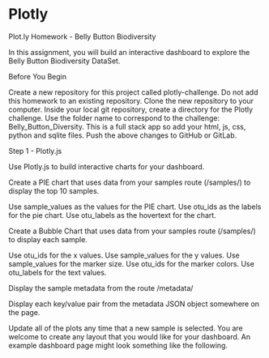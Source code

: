 # Plotly

Plot.ly Homework - Belly Button Biodiversity



In this assignment, you will build an interactive dashboard to explore the Belly Button Biodiversity DataSet.


Before You Begin


Create a new repository for this project called plotly-challenge. Do not add this homework to an existing repository.
Clone the new repository to your computer.
Inside your local git repository, create a directory for the Plotly challenge. Use the folder name to correspond to the challenge: Belly_Button_Diversity.
This is a full stack app so add your html, js, css, python and sqlite files.
Push the above changes to GitHub or GitLab.



Step 1 - Plotly.js

Use Plotly.js to build interactive charts for your dashboard.



Create a PIE chart that uses data from your samples route (/samples/<sample>) to display the top 10 samples.


Use sample_values as the values for the PIE chart.
Use otu_ids as the labels for the pie chart.
Use otu_labels as the hovertext for the chart.








Create a Bubble Chart that uses data from your samples route (/samples/<sample>) to display each sample.


Use otu_ids for the x values.
Use sample_values for the y values.
Use sample_values for the marker size.
Use otu_ids for the marker colors.
Use otu_labels for the text values.








Display the sample metadata from the route /metadata/<sample>


Display each key/value pair from the metadata JSON object somewhere on the page.


Update all of the plots any time that a new sample is selected.
You are welcome to create any layout that you would like for your dashboard. An example dashboard page might look something like the following.






